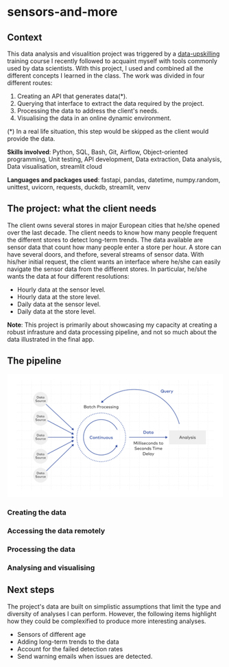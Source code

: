 # sensors-and-more

## Context

This data analysis and visualition project was triggered by a [data-upskilling](https://benjamin-dubreu.systeme.io/programme-data-upskilling) training course I recently followed to acquaint myself with tools commonly used by data scientists. With this project, I used and combined all the different concepts I learned in the class. The work was divided in four different routes:

1. Creating an API that generates data(*).
2. Querying that interface to extract the data required by the project.
3. Processing the data to address the client's needs.
4. Visualising the data in an online dynamic environment.

(*) In a real life situation, this step would be skipped as the client would provide the data.

**Skills involved**: Python, SQL, Bash, Git, Airflow, Object-oriented programming, Unit testing, API development, Data extraction, Data analysis, Data visualisation, streamlit cloud

**Languages and packages used**: fastapi, pandas, datetime, numpy.random, unittest, uvicorn, requests, duckdb, streamlit, venv



## The project: what the client needs

The client owns several stores in major European cities that he/she opened over the last decade. The client needs to know how many people frequent the different stores to detect long-term trends. The data available are sensor data that count how many people enter a store per hour. A store can have several doors, and thefore, several streams of sensor data. With his/her initial request, the client wants an interface where he/she can easily navigate the sensor data from the different stores. In particular, he/she wants the data at four different resolutions:

- Hourly data at the sensor level.
- Hourly data at the store level.
- Daily data at the sensor level.
- Daily data at the store level.


**Note**: This project is primarily about showcasing my capacity at creating a robust infrasture and data processing pipeline, and not so much about the data illustrated in the final app.



## The pipeline

![The data analysis pipeline of this project](jungle/pipeline_diagram.png?raw=true "The data analysis pipeline of this project")


### Creating the data


### Accessing the data remotely


### Processing the data


### Analysing and visualising


## Next steps

The project's data are built on simplistic assumptions that limit the type and diversity of analyses I can perform. However, the following items highlight how they could be complexified to produce more interesting analyses.

- Sensors of different age
- Adding long-term trends to the data
- Account for the failed detection rates
- Send warning emails when issues are detected.
